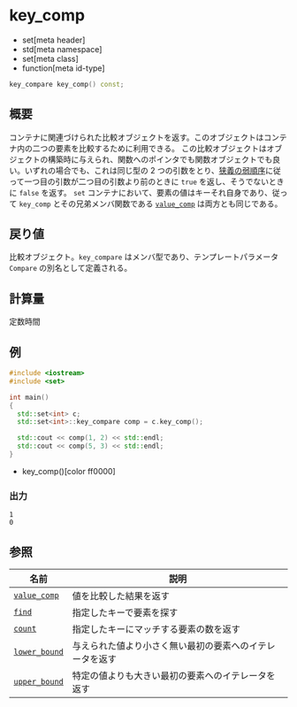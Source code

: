 # key_comp
* set[meta header]
* std[meta namespace]
* set[meta class]
* function[meta id-type]

```cpp
key_compare key_comp() const;
```

## 概要
コンテナに関連づけられた比較オブジェクトを返す。このオブジェクトはコンテナ内の二つの要素を比較するために利用できる。 
この比較オブジェクトはオブジェクトの構築時に与えられ、関数へのポインタでも関数オブジェクトでも良い。いずれの場合でも、これは同じ型の 2 つの引数をとり、[狭義の弱順序](/reference/algorithm.md#strict-weak-ordering)に従って一つ目の引数が二つ目の引数より前のときに `true` を返し、そうでないときに `false` を返す。 
`set` コンテナにおいて、要素の値はキーそれ自身であり、従って `key_comp` とその兄弟メンバ関数である [`value_comp`](value_comp.md) は両方とも同じである。


## 戻り値
比較オブジェクト。`key_compare` はメンバ型であり、テンプレートパラメータ `Compare` の別名として定義される。


## 計算量
定数時間


## 例
```cpp
#include <iostream>
#include <set>

int main()
{
  std::set<int> c;
  std::set<int>::key_compare comp = c.key_comp();

  std::cout << comp(1, 2) << std::endl;
  std::cout << comp(5, 3) << std::endl;
}
```
* key_comp()[color ff0000]

### 出力
```
1
0
```

## 参照

| 名前                              | 説明                                                     |
|-----------------------------------|----------------------------------------------------------|
| [`value_comp`](value_comp.md)   | 値を比較した結果を返す                                   |
| [`find`](find.md)               | 指定したキーで要素を探す                                 |
| [`count`](count.md)             | 指定したキーにマッチする要素の数を返す                   |
| [`lower_bound`](lower_bound.md) | 与えられた値より小さく無い最初の要素へのイテレータを返す |
| [`upper_bound`](upper_bound.md) | 特定の値よりも大きい最初の要素へのイテレータを返す       |
